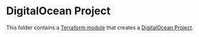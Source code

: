 # DigitalOcean Project

This folder contains a [Terraform module](https://terraform.io/docs/language/modules/index.html) that creates a [DigitalOcean Project](https://docs.digitalocean.com/products/projects/).
